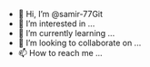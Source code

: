 - 👋 Hi, I’m @samir-77Git
- 👀 I’m interested in ...
- 🌱 I’m currently learning ...
- 💞️ I’m looking to collaborate on ...
- 📫 How to reach me ...

<!---
samir-77Git/samir-77Git is a ✨ special ✨ repository because its `README.md` (this file) appears on your GitHub profile.
You can click the Preview link to take a look at your changes.
--->

